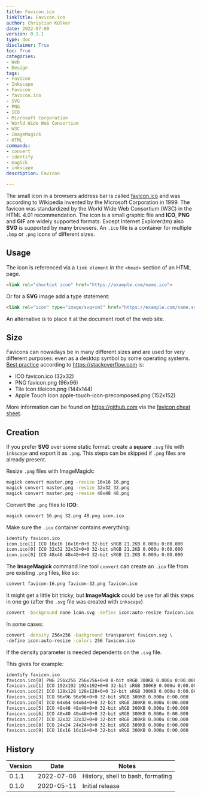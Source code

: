 ```yaml
---
title: Favicon.ico
linkTitle: Favicon.ico
author: Christian Külker
date: 2022-07-08
version: 0.1.1
type: doc
disclaimer: True
toc: True
categories:
- Web
- Design
tags:
- Favicon
- Inkscape
- Favicon
- favicon.ico
- SVG
- PNG
- ICO
- Microsoft Corporation
- World Wide Web Consortium
- W3C
- ImageMagick
- HTML
commands:
- convert
- identify
- magick
- inkscape
description: Favicon

---
```


The small icon in a browsers address bar is called [favicon.ico] and was
according to Wikipedia invented by the Microsoft Corporation in 1999.  The
favicon was standardized by the World Wide Web Consortium (W3C) in the HTML
4.01 recommendation. The icon is a small graphic file and **ICO**, **PNG** and
**GIF** are widely supported formats. Except Internet Explorer(tm) also **SVG**
is supported by many browsers. An `.ico` file is a container for multiple
`.bmp` or `.png` icons of different sizes.

## Usage

The icon is referenced via a `link element` in the `<head>` section of
an HTML page.

```html
<link rel="shortcut icon" href="https://example.com/name.ico">
```

Or for a **SVG** image add a type statement:

```html
<link rel="icon" type="image/svg+xml" href="https://example.com/name.svg">
```

An alternative is to place it at the document root of the web site.

## Size

Favicons can nowadays be in many different sizes and are used for very
different purposes: even as a desktop symbol by some operating systems. [Best
practice] according to <https://stackoverflow.com> is:

* ICO favicon.ico (32x32)
* PNG favicon.png (96x96)
* Tile Icon tileicon.png (144x144)
* Apple Touch Icon apple-touch-icon-precomposed.png (152x152)

More information can be found on <https://github.com> via the [favicon cheat sheet].

## Creation

If you prefer **SVG** over some static format: create a **square** ``.svg``
file with `inkscape` and export it as `.png`. This steps can be skipped if `.png`
files are already present.

Resize `.png` files with ImageMagick:

```bash
magick convert master.png -resize 16x16 16.png
magick convert master.png -resize 32x32 32.png
magick convert master.png -resize 48x48 48.png
```

Convert the `.png` files to **ICO**:

```bash
magick convert 16.png 32.png 48.png icon.ico
```

Make sure the `.ico` container contains everything:

```bash
identify favicon.ico
icon.ico[1] ICO 16x16 16x16+0+0 32-bit sRGB 21.2KB 0.000u 0:00.000
icon.ico[0] ICO 32x32 32x32+0+0 32-bit sRGB 21.2KB 0.000u 0:00.000
icon.ico[0] ICO 48x48 48x48+0+0 32-bit sRGB 21.2KB 0.000u 0:00.000
```

The **ImageMagick** command line tool `convert` can create an `.ico` file from
pre existing `.png` files, like so:

```bash
convert favicon-16.png favicon-32.png favicon.ico
```

It might get a little bit tricky, but **ImageMagick** could be use for all this
steps in one go (after the `.svg` file was created with `inkscape`)

```bash
convert -background none icon.svg -define icon:auto-resize favicon.ico
```

In some cases:

```bash
convert -density 256x256 -background transparent favicon.svg \
-define icon:auto-resize -colors 256 favicon.ico
```

If the density parameter is needed dependents on the `.svg` file.

This gives for example:

```bash
identify favicon.ico
favicon.ico[0] PNG 256x256 256x256+0+0 8-bit sRGB 300KB 0.000u 0:00.000
favicon.ico[1] ICO 192x192 192x192+0+0 32-bit sRGB 300KB 0.000u 0:00.000
favicon.ico[2] ICO 128x128 128x128+0+0 32-bit sRGB 300KB 0.000u 0:00.000
favicon.ico[3] ICO 96x96 96x96+0+0 32-bit sRGB 300KB 0.000u 0:00.000
favicon.ico[4] ICO 64x64 64x64+0+0 32-bit sRGB 300KB 0.000u 0:00.000
favicon.ico[5] ICO 48x48 48x48+0+0 32-bit sRGB 300KB 0.000u 0:00.000
favicon.ico[6] ICO 40x40 40x40+0+0 32-bit sRGB 300KB 0.000u 0:00.000
favicon.ico[7] ICO 32x32 32x32+0+0 32-bit sRGB 300KB 0.000u 0:00.000
favicon.ico[8] ICO 24x24 24x24+0+0 32-bit sRGB 300KB 0.000u 0:00.000
favicon.ico[9] ICO 16x16 16x16+0+0 32-bit sRGB 300KB 0.000u 0:00.000
```

## History

| Version | Date       | Notes                                                |
| ------- | ---------- | ---------------------------------------------------- |
| 0.1.1   | 2022-07-08 | History, shell to bash, formating                    |
| 0.1.0   | 2020-05-11 | Initial release                                      |

[favicon.ico]: https://en.wikipedia.org/wiki/Favicon
[best practice]: https://graphicdesign.stackexchange.com/questions/26946/favicon-best-practices-regarding-size-and-format
[favicon cheat sheet]: https://github.com/audreyr/favicon-cheat-sheet

